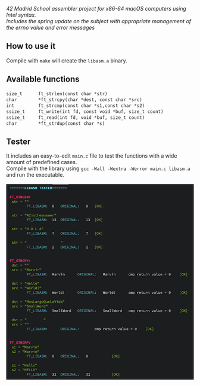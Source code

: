 *42 Madrid School assembler project for x86-64 macOS computers using Intel syntax.  
Includes the spring update on the subject with appropriate management of the errno value and error messages*

## How to use it

Compile with ``make`` will create the ``libasm.a`` binary.

## Available functions
```
size_t 		ft_strlen(const char *str)
char		*ft_strcpy(char *dest, const char *src)
int			ft_strcmp(const char *s1,const char *s2)
ssize_t		ft_write(int fd, const void *buf, size_t count)
ssize_t		ft_read(int fd, void *buf, size_t count)
char		*ft_strdup(const char *s)
```
## Tester
It includes an easy-to-edit ``main.c`` file to test the functions with a wide amount of predefined cases.  
Compile with the library using ``gcc -Wall -Wextra -Werror main.c libasm.a`` and run the executable.
<br/><br/>
<img src="./tester.png" width="600">
